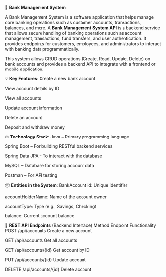 🏦 **Bank Management System**

A Bank Management System is a software application that helps manage core banking operations such as customer accounts, transactions, balances, and more.
A **Bank Management System API** is a backend service that allows secure handling of banking operations such as account management, transactions, fund transfers, and user authentication. It provides endpoints for customers, employees, and administrators to interact with banking data programmatically.

This system allows CRUD operations (Create, Read, Update, Delete) on bank accounts and provides a backend API to integrate with a frontend or mobile application.

💡 **Key Features**:
Create a new bank account

View account details by ID

View all accounts

Update account information

Delete an account

Deposit and withdraw money

⚙️ **Technology Stack**:
Java – Primary programming language

Spring Boot – For building RESTful backend services

Spring Data JPA – To interact with the database

MySQL – Database for storing account data

Postman – For API testing

📦 **Entities in the System**:
BankAccount
id: Unique identifier

accountHolderName: Name of the account owner

accountType: Type (e.g., Savings, Checking)

balance: Current account balance

🔗 **REST API Endpoints** (Backend Interface)
Method	Endpoint	Functionality
POST	/api/accounts	Create a new account

GET	/api/accounts	Get all accounts

GET	/api/accounts/{id}	Get account by ID

PUT	/api/accounts/{id}	Update account

DELETE	/api/accounts/{id}	Delete account

